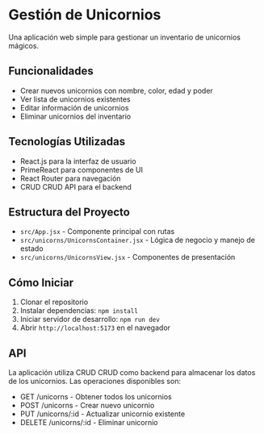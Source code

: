 # Gestión de Unicornios

Una aplicación web simple para gestionar un inventario de unicornios mágicos.

## Funcionalidades

- Crear nuevos unicornios con nombre, color, edad y poder
- Ver lista de unicornios existentes
- Editar información de unicornios
- Eliminar unicornios del inventario

## Tecnologías Utilizadas

- React.js para la interfaz de usuario
- PrimeReact para componentes de UI
- React Router para navegación
- CRUD CRUD API para el backend

## Estructura del Proyecto

- `src/App.jsx` - Componente principal con rutas
- `src/unicorns/UnicornsContainer.jsx` - Lógica de negocio y manejo de estado
- `src/unicorns/UnicornsView.jsx` - Componentes de presentación

## Cómo Iniciar

1. Clonar el repositorio
2. Instalar dependencias: `npm install`
3. Iniciar servidor de desarrollo: `npm run dev`
4. Abrir `http://localhost:5173` en el navegador

## API

La aplicación utiliza CRUD CRUD como backend para almacenar los datos de los unicornios. Las operaciones disponibles son:

- GET /unicorns - Obtener todos los unicornios
- POST /unicorns - Crear nuevo unicornio
- PUT /unicorns/:id - Actualizar unicornio existente
- DELETE /unicorns/:id - Eliminar unicornio
